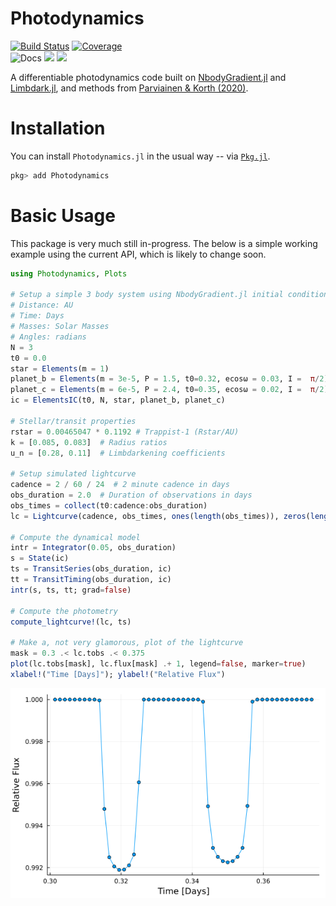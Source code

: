 # Photodynamics

[comment]: <[![Stable](https://img.shields.io/badge/docs-stable-blue.svg)](https://langfzac.github.io/Photodynamics.jl/stable)>
[comment]: <[![Dev](https://img.shields.io/badge/docs-dev-blue.svg)](https://langfzac.github.io/Photodynamics.jl/dev)>
[![Build Status](https://github.com/langfzac/Photodynamics.jl/workflows/CI/badge.svg)](https://github.com/langfzac/Photodynamics.jl/actions)
[![Coverage](https://codecov.io/gh/langfzac/Photodynamics.jl/branch/main/graph/badge.svg)](https://codecov.io/gh/langfzac/Photodynamics.jl)\
![Docs](https://img.shields.io/badge/docs-coming%20soon-red)
[![](https://img.shields.io/badge/paper-repo-orange)](https://github.com/langfzac/photodynamicsjl-paper)
[![](https://img.shields.io/badge/arXiv-2410.03874-orange)](https://arxiv.org/abs/2410.03874)

A differentiable photodynamics code built on [NbodyGradient.jl](https://github.com/ericagol/NbodyGradient.jl) and [Limbdark.jl](https://github.com/rodluger/limbdark.jl), and methods from [Parviainen & Korth (2020)](https://ui.adsabs.harvard.edu/abs/2020MNRAS.499.3356P/abstract).

# Installation

You can install `Photodynamics.jl` in the usual way -- via [`Pkg.jl`](https://github.com/JuliaLang/Pkg.jl).
```julia
pkg> add Photodynamics
```

# Basic Usage

This package is very much still in-progress. The below is a simple working example using the current API, which is likely to change soon.

```julia
using Photodynamics, Plots

# Setup a simple 3 body system using NbodyGradient.jl initial conditions
# Distance: AU
# Time: Days
# Masses: Solar Masses
# Angles: radians
N = 3
t0 = 0.0
star = Elements(m = 1)
planet_b = Elements(m = 3e-5, P = 1.5, t0=0.32, ecosω = 0.03, I =  π/2)
planet_c = Elements(m = 6e-5, P = 2.4, t0=0.35, ecosω = 0.02, I =  π/2)
ic = ElementsIC(t0, N, star, planet_b, planet_c)

# Stellar/transit properties
rstar = 0.00465047 * 0.1192 # Trappist-1 (Rstar/AU)
k = [0.085, 0.083]  # Radius ratios
u_n = [0.28, 0.11]  # Limbdarkening coefficients

# Setup simulated lightcurve
cadence = 2 / 60 / 24  # 2 minute cadence in days
obs_duration = 2.0  # Duration of observations in days
obs_times = collect(t0:cadence:obs_duration)
lc = Lightcurve(cadence, obs_times, ones(length(obs_times)), zeros(length(obs_times)), u_n, k, rstar)

# Compute the dynamical model
intr = Integrator(0.05, obs_duration)
s = State(ic)
ts = TransitSeries(obs_duration, ic)
tt = TransitTiming(obs_duration, ic)
intr(s, ts, tt; grad=false)

# Compute the photometry
compute_lightcurve!(lc, ts)

# Make a, not very glamorous, plot of the lightcurve
mask = 0.3 .< lc.tobs .< 0.375
plot(lc.tobs[mask], lc.flux[mask] .+ 1, legend=false, marker=true)
xlabel!("Time [Days]"); ylabel!("Relative Flux")
```

![](docs/src/assets/three_body.png)
